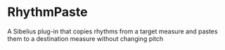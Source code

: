 RhythmPaste
===========

A Sibelius plug-in that copies rhythms from a target measure and pastes them to a destination measure without changing pitch
